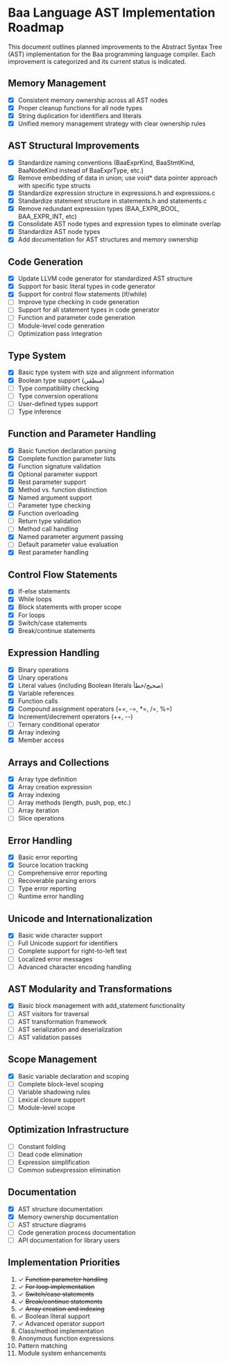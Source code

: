 # Baa Language AST Implementation Roadmap

This document outlines planned improvements to the Abstract Syntax Tree (AST) implementation
for the Baa programming language compiler. Each improvement is categorized and its current status
is indicated.

## Memory Management

- [x] Consistent memory ownership across all AST nodes
- [x] Proper cleanup functions for all node types
- [x] String duplication for identifiers and literals
- [x] Unified memory management strategy with clear ownership rules

## AST Structural Improvements

- [x] Standardize naming conventions (BaaExprKind, BaaStmtKind, BaaNodeKind instead of BaaExprType, etc.)
- [x] Remove embedding of data in union; use void* data pointer approach with specific type structs
- [x] Standardize expression structure in expressions.h and expressions.c
- [x] Standardize statement structure in statements.h and statements.c
- [x] Remove redundant expression types (BAA_EXPR_BOOL, BAA_EXPR_INT, etc)
- [x] Consolidate AST node types and expression types to eliminate overlap
- [x] Standardize AST node types
- [x] Add documentation for AST structures and memory ownership

## Code Generation

- [x] Update LLVM code generator for standardized AST structure
- [x] Support for basic literal types in code generator
- [x] Support for control flow statements (if/while)
- [ ] Improve type checking in code generation
- [ ] Support for all statement types in code generator
- [ ] Function and parameter code generation
- [ ] Module-level code generation
- [ ] Optimization pass integration

## Type System

- [x] Basic type system with size and alignment information
- [x] Boolean type support (منطقي)
- [ ] Type compatibility checking
- [ ] Type conversion operations
- [ ] User-defined types support
- [ ] Type inference

## Function and Parameter Handling

- [x] Basic function declaration parsing
- [x] Complete function parameter lists
- [x] Function signature validation
- [x] Optional parameter support
- [x] Rest parameter support
- [x] Method vs. function distinction
- [x] Named argument support
- [ ] Parameter type checking
- [x] Function overloading
- [ ] Return type validation
- [ ] Method call handling
- [x] Named parameter argument passing
- [ ] Default parameter value evaluation
- [x] Rest parameter handling

## Control Flow Statements

- [x] If-else statements
- [x] While loops
- [x] Block statements with proper scope
- [x] For loops
- [x] Switch/case statements 
- [x] Break/continue statements

## Expression Handling

- [x] Binary operations
- [x] Unary operations
- [x] Literal values (including Boolean literals صحيح/خطأ)
- [x] Variable references
- [x] Function calls
- [x] Compound assignment operators (+=, -=, *=, /=, %=)
- [x] Increment/decrement operators (++, --)
- [ ] Ternary conditional operator
- [x] Array indexing
- [x] Member access

## Arrays and Collections
- [x] Array type definition
- [x] Array creation expression
- [x] Array indexing
- [ ] Array methods (length, push, pop, etc.)
- [ ] Array iteration
- [ ] Slice operations

## Error Handling

- [x] Basic error reporting
- [x] Source location tracking
- [ ] Comprehensive error reporting
- [ ] Recoverable parsing errors
- [ ] Type error reporting
- [ ] Runtime error handling

## Unicode and Internationalization

- [x] Basic wide character support
- [ ] Full Unicode support for identifiers
- [ ] Complete support for right-to-left text
- [ ] Localized error messages
- [ ] Advanced character encoding handling

## AST Modularity and Transformations

- [x] Basic block management with add_statement functionality
- [ ] AST visitors for traversal
- [ ] AST transformation framework
- [ ] AST serialization and deserialization
- [ ] AST validation passes

## Scope Management

- [x] Basic variable declaration and scoping
- [ ] Complete block-level scoping
- [ ] Variable shadowing rules
- [ ] Lexical closure support
- [ ] Module-level scope

## Optimization Infrastructure

- [ ] Constant folding
- [ ] Dead code elimination
- [ ] Expression simplification
- [ ] Common subexpression elimination

## Documentation

- [x] AST structure documentation
- [x] Memory ownership documentation
- [ ] AST structure diagrams
- [ ] Code generation process documentation
- [ ] API documentation for library users

## Implementation Priorities
1. ✓ ~~Function parameter handling~~
2. ✓ ~~For loop implementation~~
3. ✓ ~~Switch/case statements~~
4. ✓ ~~Break/continue statements~~
5. ✓ ~~Array creation and indexing~~
6. ✓ Boolean literal support
7. ✓ Advanced operator support
8. Class/method implementation
9. Anonymous function expressions
10. Pattern matching
11. Module system enhancements
